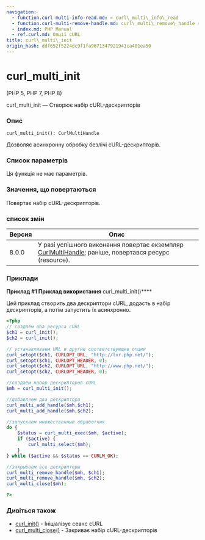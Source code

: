 ```yaml
---
navigation:
  - function.curl-multi-info-read.md: « curl\_multi\_info\_read
  - function.curl-multi-remove-handle.md: curl\_multi\_remove\_handle »
  - index.md: PHP Manual
  - ref.curl.md: Опції cURL
title: curl\_multi\_init
origin_hash: ddf652f5224dc9f1fa9671347921941ca401ea50
---
```

# curl\_multi\_init

(PHP 5, PHP 7, PHP 8)

curl\_multi\_init — Створює набір cURL-дескрипторів

### Опис

```methodsynopsis
curl_multi_init(): CurlMultiHandle
```

Дозволяє асинхронну обробку безлічі cURL-дескрипторів.

### Список параметрів

Ця функція не має параметрів.

### Значення, що повертаються

Повертає набір cURL-дескрипторів.

### список змін

| Версия | Опис |
| --- | --- |
| 8.0.0 | У разі успішного виконання повертає екземпляр [CurlMultiHandle](class.curlmultihandle.md); раніше, повертався ресурс (resource). |

### Приклади

**Приклад #1 Приклад використання** curl\_multi\_init()\*\*\*\*

Цей приклад створить два дескриптори cURL, додасть в набір дескрипторів, а потім запустить їх асинхронно.

```php
<?php
// создаём оба ресурса cURL
$ch1 = curl_init();
$ch2 = curl_init();

// устанавливаем URL и другие соответствующие опции
curl_setopt($ch1, CURLOPT_URL, "http://lxr.php.net/");
curl_setopt($ch1, CURLOPT_HEADER, 0);
curl_setopt($ch2, CURLOPT_URL, "http://www.php.net/");
curl_setopt($ch2, CURLOPT_HEADER, 0);

//создаём набор дескрипторов cURL
$mh = curl_multi_init();

//добавляем два дескриптора
curl_multi_add_handle($mh,$ch1);
curl_multi_add_handle($mh,$ch2);

//запускаем множественный обработчик
do {
    $status = curl_multi_exec($mh, $active);
    if ($active) {
        curl_multi_select($mh);
    }
} while ($active && $status == CURLM_OK);

//закрываем все дескрипторы
curl_multi_remove_handle($mh, $ch1);
curl_multi_remove_handle($mh, $ch2);
curl_multi_close($mh);

?>
```

### Дивіться також

-   [curl\_init()](function.curl-init.md) \- Ініціалізує сеанс cURL
-   [curl\_multi\_close()](function.curl-multi-close.md) \- Закриває набір cURL-дескрипторів
